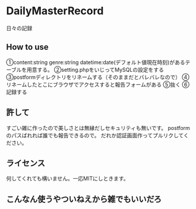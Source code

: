 # DailyMasterRecord
日々の記録

## How to use

①content:string genre:string datetime:date(デフォルト値現在時刻)があるテーブルを用意する。
②setting.phpをいじってMySQLの設定をする
③postformディレクトリをリネームする（そのままだとバレバレなので）
④リネームしたとこにブラウザでアクセスすると報告フォームがある
⑤抜く
⑥記録する

## 許して

すごい雑に作ったので美しさとは無縁だしセキュリティも無いです。
postformのパスばれれば誰でも報告できるので。
だれか認証画面作ってプルリクしてください。

## ライセンス

何してくれても構いません。一応MITにしときます。

## こんなん使うやついねえから雑でもいいだろ